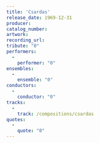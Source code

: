 ```yaml
---
title: 'Csardas'
release_date: 1969-12-31
producer: 
catalog_number: 
artwork: 
recording_url: 
tribute: "0"
performers: 
  -
    performer: "0"
ensembles: 
  -
    ensemble: "0"
conductors: 
  -
    conductor: "0"
tracks: 
  -
    track: /compositions/csardas
quotes: 
  -
    quote: "0"
---
```


